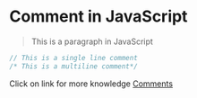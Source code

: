 # Comment in JavaScript
> This is a paragraph in JavaScript
```javascript
// This is a single line comment
/* This is a multiline comment*/
```
Click on link for more knowledge [Comments](../js/4comments.js)
